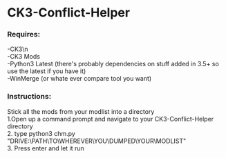 # CK3-Conflict-Helper

<h3>Requires:<br></h3>
-CK3\n<br>
-CK3 Mods<br>
-Python3 Latest (there's probably dependencies on stuff added in 3.5+ so use the latest if you have it)<br>
-WinMerge (or whate ever compare tool you want)<br>
<p></p>
<h3>Instructions:<br></h3>
Stick all the mods from your modlist into a directory<br>
1.Open up a command prompt and navigate to your CK3-Conflict-Helper directory<br>
2.  type python3 chm.py "DRIVE:\PATH\TO\WHEREVER\YOU\DUMPED\YOUR\MODLIST"<br>
3.  Press enter and let it run<br>
